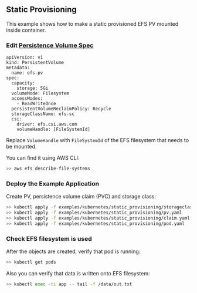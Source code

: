 ## Static Provisioning
This example shows how to make a static provisioned EFS PV mounted inside container.

### Edit [Persistence Volume Spec](pv.yaml) 

```
apiVersion: v1
kind: PersistentVolume
metadata:
  name: efs-pv
spec:
  capacity:
    storage: 5Gi
  volumeMode: Filesystem
  accessModes:
    - ReadWriteOnce
  persistentVolumeReclaimPolicy: Recycle
  storageClassName: efs-sc
  csi:
    driver: efs.csi.aws.com
    volumeHandle: [FileSystemId] 
```
Replace `VolumeHandle` with `FileSystemId` of the EFS filesystem that needs to be mounted.

You can find it using AWS CLI:
```sh
>> aws efs describe-file-systems
```

### Deploy the Example Application
Create PV, persistence volume claim (PVC) and storage class:
```sh
>> kubectl apply -f examples/kubernetes/static_provisioning/storageclass.yaml
>> kubectl apply -f examples/kubernetes/static_provisioning/pv.yaml
>> kubectl apply -f examples/kubernetes/static_provisioning/claim.yaml
>> kubectl apply -f examples/kubernetes/static_provisioning/pod.yaml
```

### Check EFS filesystem is used
After the objects are created, verify that pod is running:

```sh
>> kubectl get pods
```

Also you can verify that data is written onto EFS filesystem:

```sh
>> kubectl exec -ti app -- tail -f /data/out.txt
```
